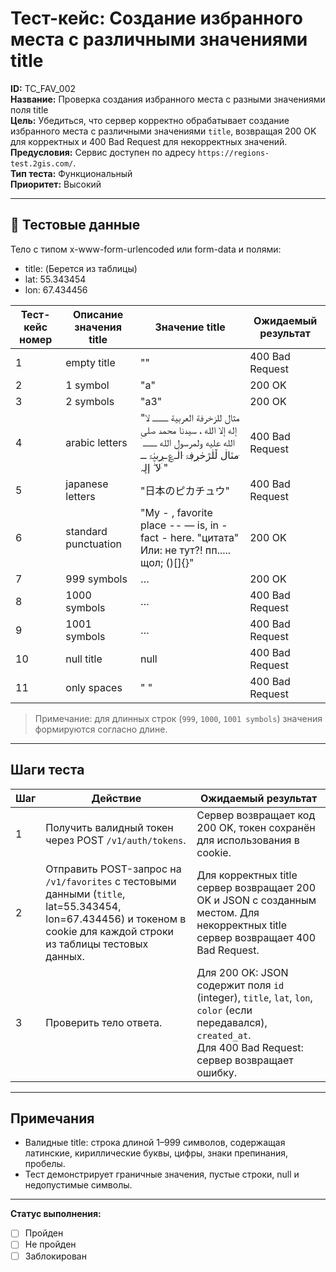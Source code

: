 # Тест-кейс: Создание избранного места с различными значениями title

**ID:** TC_FAV_002   
**Название:** Проверка создания избранного места с разными значениями поля title  
**Цель:** Убедиться, что сервер корректно обрабатывает создание избранного места с различными значениями `title`, возвращая 200 OK для корректных и 400 Bad Request для некорректных значений.  
**Предусловия:** Сервис доступен по адресу `https://regions-test.2gis.com/`.  
**Тип теста:** Функциональный  
**Приоритет:** Высокий  

---

## 🧪 Тестовые данные
Тело с типом x-www-form-urlencoded или form-data и полями:
- title: (Берется из таблицы)  
- lat: 55.343454
- lon: 67.434456

| Тест-кейс номер | Описание значения title | Значение title | Ожидаемый результат |
|-----------------|------------------------|----------------|-------------------|
| 1  | empty title | "" | 400 Bad Request |
| 2  | 1 symbol | "a" | 200 OK |
| 3  | 2 symbols | "a3" | 200 OK |
| 4  | arabic letters | "مثال للزخرفة العربية ــــــــ لا إله إلا الله ، سيدنا محمد صلى الله عليه ولمرسول الله ـــــــ ۛ ּمٽاڶ ڵڶڙڂڔڣۃ ּاڶـ؏ـڔبۑْۃ ــ ּﻻ ۖ إڸہ ۛ" | 400 Bad Request |
| 5  | japanese letters | "日本のピカチュウ" | 400 Bad Request |
| 6  | standard punctuation | "My - , favorite place -- — is, in - fact - here. \"цитата\" Или: не тут?! пп..... щол; ()[]{}" | 200 OK |
| 7  | 999 symbols | … | 200 OK |
| 8 | 1000 symbols | … | 400 Bad Request |
| 9 | 1001 symbols | … | 400 Bad Request |
| 10 | null title | null | 400 Bad Request |
| 11 | only spaces | "    " | 400 Bad Request |

> Примечание: для длинных строк (`999`, `1000`, `1001 symbols`) значения формируются согласно длине.

---

## Шаги теста

| Шаг | Действие | Ожидаемый результат |
|-----|-----------|-------------------|
| 1   | Получить валидный токен через POST `/v1/auth/tokens`. | Сервер возвращает код 200 OK, токен сохранён для использования в cookie. |
| 2   | Отправить POST-запрос на `/v1/favorites` с тестовыми данными (`title`, lat=55.343454, lon=67.434456) и токеном в cookie для каждой строки из таблицы тестовых данных. | Для корректных title сервер возвращает 200 OK и JSON с созданным местом. Для некорректных title сервер возвращает 400 Bad Request. |
| 3   | Проверить тело ответа. | Для 200 OK: JSON содержит поля `id` (integer), `title`, `lat`, `lon`, `color` (если передавался), `created_at`. <br>Для 400 Bad Request: сервер возвращает ошибку. |

---

## Примечания
- Валидные title: строка длиной 1–999 символов, содержащая латинские, кириллические буквы, цифры, знаки препинания, пробелы.
- Тест демонстрирует граничные значения, пустые строки, null и недопустимые символы.  

---

**Статус выполнения:**  
- [ ] Пройден  
- [ ] Не пройден  
- [ ] Заблокирован
